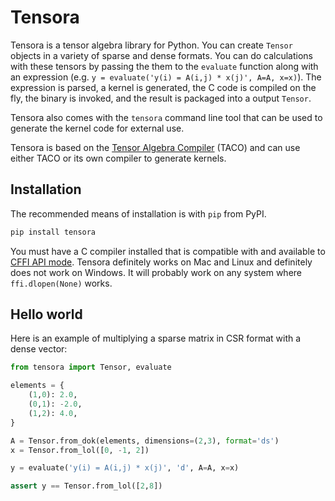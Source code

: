 # Tensora

Tensora is a tensor algebra library for Python. You can create `Tensor` objects in a variety of sparse and dense formats. You can do calculations with these tensors by passing the them to the `evaluate` function along with an expression (e.g. `y = evaluate('y(i) = A(i,j) * x(j)', A=A, x=x)`). The expression is parsed, a kernel is generated, the C code is compiled on the fly, the binary is invoked, and the result is packaged into a output `Tensor`.

Tensora also comes with the `tensora` command line tool that can be used to generate the kernel code for external use.

Tensora is based on the [Tensor Algebra Compiler](http://tensor-compiler.org/) (TACO) and can use either TACO or its own compiler to generate kernels.

## Installation

The recommended means of installation is with `pip` from PyPI.

```bash
pip install tensora
```

You must have a C compiler installed that is compatible with and available to [CFFI API mode](https://cffi.readthedocs.io/en/latest/overview.html#purely-for-performance-api-level-out-of-line). Tensora definitely works on Mac and Linux and definitely does not work on Windows. It will probably work on any system where `ffi.dlopen(None)` works.

## Hello world

Here is an example of multiplying a sparse matrix in CSR format with a dense vector:

```python
from tensora import Tensor, evaluate

elements = {
    (1,0): 2.0,
    (0,1): -2.0,
    (1,2): 4.0,
}

A = Tensor.from_dok(elements, dimensions=(2,3), format='ds')
x = Tensor.from_lol([0, -1, 2])

y = evaluate('y(i) = A(i,j) * x(j)', 'd', A=A, x=x)

assert y == Tensor.from_lol([2,8])
```
